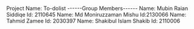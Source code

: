 # 
Project Name: To-dolist
------Group Members------
Name: Mubin Raian Siddiqe Id: 2110645
Name: Md Moniruzzaman Mishu Id:2130066
Name: Tahmid Zamee Id: 2030397
Name: Shakibul Islam Shakib Id: 2110006

